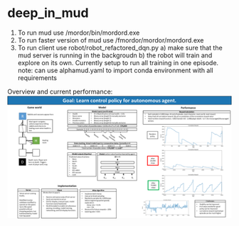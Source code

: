 # deep_in_mud

1. To run mud use /mordor/bin/mordord.exe
2. To run faster version of mud use /fmordor/mordor/mordord.exe
3. To run client use robot/robot_refactored_dqn.py
  a) make sure that the mud server is running in the backgroudn
  b) the robot will train and explore on its own. Currently setup to run all training in one episode. 
  note: can use alphamud.yaml to import conda environment with all requirements

Overview and current performance: 
![Screenshot](overview.png)
